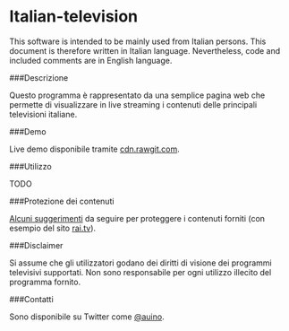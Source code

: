 # Italian-television

This software is intended to be mainly used from Italian persons.
This document is therefore written in Italian language.
Nevertheless, code and included comments are in English language.

###Descrizione

Questo programma è rappresentato da una semplice pagina web che permette di visualizzare in live streaming i contenuti delle principali televisioni italiane.

###Demo

Live demo disponibile tramite [cdn.rawgit.com](https://cdn.rawgit.com/auino/italian-television/master/index.html).

###Utilizzo

TODO

###Protezione dei contenuti

[Alcuni suggerimenti](https://github.com/auino/rai.tv-media-downloader#lexploit-e-come-migliorare-la-piattaforma-rai) da seguire per proteggere i contenuti forniti (con esempio del sito [rai.tv](http://www.rai.tv)).

###Disclaimer

Si assume che gli utilizzatori godano dei diritti di visione dei programmi televisivi supportati.
Non sono responsabile per ogni utilizzo illecito del programma fornito.

###Contatti

Sono disponibile su Twitter come [@auino](https://twitter.com/auino).
